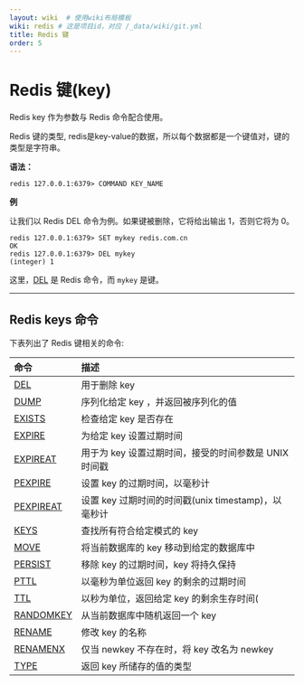 ```yaml
---
layout: wiki  # 使用wiki布局模板
wiki: redis # 这是项目id，对应 /_data/wiki/git.yml
title: Redis 键
order: 5
---
```


# Redis 键(key)

Redis key 作为参数与 Redis 命令配合使用。

Redis 键的类型, redis是key-value的数据，所以每个数据都是一个键值对，键的类型是字符串。

**语法：**

```
redis 127.0.0.1:6379> COMMAND KEY_NAME 
```

**例**

让我们以 Redis DEL 命令为例。如果键被删除，它将给出输出 1，否则它将为 0。

```
redis 127.0.0.1:6379> SET mykey redis.com.cn   
OK   
redis 127.0.0.1:6379> DEL mykey  
(integer) 1 
```

这里，[DEL](https://redis.com.cn/commands/del.html) 是 Redis 命令，而 `mykey` 是键。

------



## Redis keys 命令

下表列出了 Redis 键相关的命令:

| 命令                                                      | 描述                                                  |
| :-------------------------------------------------------- | :---------------------------------------------------- |
| [DEL](https://redis.com.cn/commands/del.html)             | 用于删除 key                                          |
| [DUMP](https://redis.com.cn/commands/dump.html)           | 序列化给定 key ，并返回被序列化的值                   |
| [EXISTS](https://redis.com.cn/commands/exists.html)       | 检查给定 key 是否存在                                 |
| [EXPIRE](https://redis.com.cn/commands/expire.html)       | 为给定 key 设置过期时间                               |
| [EXPIREAT](https://redis.com.cn/commands/expireat.html)   | 用于为 key 设置过期时间，接受的时间参数是 UNIX 时间戳 |
| [PEXPIRE](https://redis.com.cn/commands/pexpire.html)     | 设置 key 的过期时间，以毫秒计                         |
| [PEXPIREAT](https://redis.com.cn/commands/pexpireat.html) | 设置 key 过期时间的时间戳(unix timestamp)，以毫秒计   |
| [KEYS](https://redis.com.cn/commands/keys.html)           | 查找所有符合给定模式的 key                            |
| [MOVE](https://redis.com.cn/commands/move.html)           | 将当前数据库的 key 移动到给定的数据库中               |
| [PERSIST](https://redis.com.cn/commands/persist.html)     | 移除 key 的过期时间，key 将持久保持                   |
| [PTTL](https://redis.com.cn/commands/pttl.html)           | 以毫秒为单位返回 key 的剩余的过期时间                 |
| [TTL](https://redis.com.cn/commands/ttl.html)             | 以秒为单位，返回给定 key 的剩余生存时间(              |
| [RANDOMKEY](https://redis.com.cn/commands/randomkey.html) | 从当前数据库中随机返回一个 key                        |
| [RENAME](https://redis.com.cn/commands/rename.html)       | 修改 key 的名称                                       |
| [RENAMENX](https://redis.com.cn/commands/renamenx.html)   | 仅当 newkey 不存在时，将 key 改名为 newkey            |
| [TYPE](https://redis.com.cn/commands/type.html)           | 返回 key 所储存的值的类型                             |
